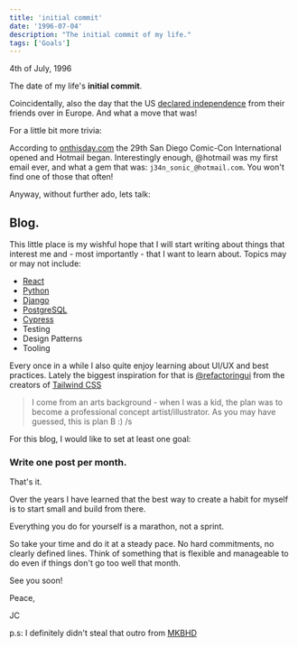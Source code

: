 ```yaml
---
title: 'initial commit'
date: '1996-07-04'
description: "The initial commit of my life."
tags: ['Goals']
---
```


4th of July, 1996

The date of my life's **initial commit**. 

Coincidentally, also the day that the US [declared independence](https://en.wikipedia.org/wiki/Independence_Day_(United_States)) 
from their friends over in Europe. And what a move that was!

For a little bit more trivia: 

According to [onthisday.com](https://www.onthisday.com/date/1996/july/4) the 
29th San Diego Comic-Con International opened and Hotmail began.
Interestingly enough, @hotmail was my first email ever, and what a gem that was: 
`j34n_sonic_@hotmail.com`. You won't find one of those that often!

Anyway, without further ado, lets talk:
 
## Blog.

This little place is my wishful hope that I will start writing about things 
that interest me and - most importantly - that I want to learn about.
Topics may or may not include:

- [React](https://reactjs.org/)
- [Python](https://www.python.org/)
- [Django](https://www.djangoproject.com/)
- [PostgreSQL](https://www.postgresql.org/)
- [Cypress](https://www.cypress.io/)
- Testing
- Design Patterns
- Tooling

Every once in a while I also quite enjoy learning about UI/UX and best practices.
Lately the biggest inspiration for that is [@refactoringui](https://twitter.com/refactoringui)
from the creators of [Tailwind CSS](https://twitter.com/tailwindcss)

> I come from an arts background - when I was a kid, the plan was to become a professional
concept artist/illustrator. As you may have guessed, this is plan B :) /s

For this blog, I would like to set at least one goal:

### Write one post per month.

That's it.

Over the years I have learned that the best way to create a habit for myself is 
to start small and build from there. 

Everything you do for yourself is a marathon, not a sprint.

So take your time and do it at a steady pace. No hard commitments, no clearly
defined lines. Think of something that is flexible and manageable to do even
if things don't go too well that month.

See you soon!

Peace,

JC

p.s: I definitely didn't steal that outro from [MKBHD](https://www.youtube.com/user/marquesbrownlee)